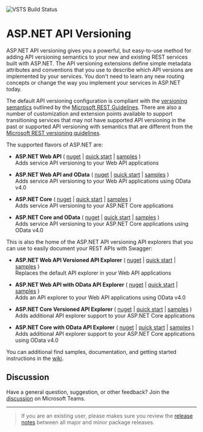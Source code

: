 ![VSTS Build Status](https://microsoft.visualstudio.com/_apis/public/build/definitions/8d47e068-03c8-4cdc-aa9b-fc6929290322/25012/badge "Build Status")

# ASP.NET API Versioning

ASP.NET API versioning gives you a powerful, but easy-to-use method for adding API versioning semantics to your new and existing REST services built with ASP.NET. The API versioning extensions define simple metadata attributes and conventions that you use to describe which API versions are implemented by your services. You don't need to learn any new routing concepts or change the way you implement your services in ASP.NET today.

The default API versioning configuration is compliant with the [versioning semantics](https://github.com/Microsoft/api-guidelines/blob/master/Guidelines.md#12-versioning) outlined by the [Microsoft REST Guidelines](https://github.com/Microsoft/api-guidelines). There are also a number of customization and extension points available to support transitioning services that may not have supported API versioning in the past or supported API versioning with semantics that are different from the [Microsoft REST versioning guidelines](https://github.com/Microsoft/api-guidelines/blob/master/Guidelines.md#12-versioning).

The supported flavors of ASP.NET are:

* **ASP.NET Web API** (
  [nuget](https://www.nuget.org/packages/Microsoft.AspNet.WebApi.Versioning) |
  [quick start](../../wiki/New-Services-Quick-Start#aspnet-web-api) |
  [samples](../../tree/master/samples/webapi) )
  <br>Adds service API versioning to your Web API applications<br>

* **ASP.NET Web API and OData** (
  [nuget](https://www.nuget.org/packages/Microsoft.AspNet.OData.Versioning) |
  [quick start](/wiki/New-Services-Quick-Start#aspnet-web-api-with-odata-v40) |
  [samples](../../tree/master/samples/webapi) )
  <br>Adds service API versioning to your Web API applications using OData v4.0<br>

* **ASP.NET Core** (
  [nuget](https://www.nuget.org/packages/Microsoft.AspNetCore.Mvc.Versioning) |
  [quick start](../../wiki/New-Services-Quick-Start#aspnet-core) |
  [samples](../../tree/master/samples/aspnetcore) )
  <br>Adds service API versioning to your ASP.NET Core applications<br>
  
* **ASP.NET Core and OData** (
  [nuget](https://www.nuget.org/packages/Microsoft.AspNetCore.OData.Versioning) |
  [quick start](../../wiki/New-Services-Quick-Start#aspnet-core-with-odata-v40) |
  [samples](../../tree/master/samples/aspnetcore) )
  <br>Adds service API versioning to your ASP.NET Core applications using OData v4.0

This is also the home of the ASP.NET API versioning API explorers that you can use to easily document your REST APIs with Swagger:

* **ASP.NET Web API Versioned API Explorer** (
  [nuget](https://www.nuget.org/packages/Microsoft.AspNet.WebApi.Versioning.ApiExplorer) |
  [quick start](../../wiki/API-Documentation#aspnet-web-api) |
  [samples](../../tree/master/samples/webapi/SwaggerWebApiSample) )
  <br> Replaces the default API explorer in your Web API applications<br>

* **ASP.NET Web API with OData API Explorer** (
  [nuget](https://www.nuget.org/packages/Microsoft.AspNet.OData.Versioning.ApiExplorer) |
  [quick start](../../wiki/API-Documentation#aspnet-web-api-with-odata) |
  [samples](../../tree/master/samples/webapi/SwaggerODataWebApiSample) )
  <br>Adds an API explorer to your Web API applications using OData v4.0<br>

* **ASP.NET Core Versioned API Explorer** (
  [nuget](https://www.nuget.org/packages/Microsoft.AspNetCore.Mvc.Versioning.ApiExplorer) |
  [quick start](../../wiki/API-Documentation#aspnet-core) |
  [samples](../../tree/master/samples/aspnetcore/SwaggerSample) )
  <br>Adds additional API explorer support to your ASP.NET Core applications<br> 

* **ASP.NET Core with OData API Explorer** (
  [nuget](https://www.nuget.org/packages/Microsoft.AspNetCore.OData.Versioning.ApiExplorer) |
  [quick start](../../wiki/API-Documentation#aspnet-core-with-odata) |
  [samples](../../tree/master/samples/aspnetcore/SwaggerODataSample) )
  <br>Adds additional API explorer support to your ASP.NET Core applications using OData v4.0

You can additional find samples, documentation, and getting started instructions in the [wiki](../../wiki).

## Discussion
Have a general question, suggestion, or other feedback? Join the [discussion](https://teams.microsoft.com/l/channel/19%3af8fdae88689b445bac337554b05d24da%40thread.skype/General?groupId=8ac1a7bf-c9f0-4e50-a657-dc4a357e5249&tenantId=72f988bf-86f1-41af-91ab-2d7cd011db47) on Microsoft Teams.

----
> If you are an existing user, please makes sure you review the [release notes](../../releases) between all major and minor package releases.
